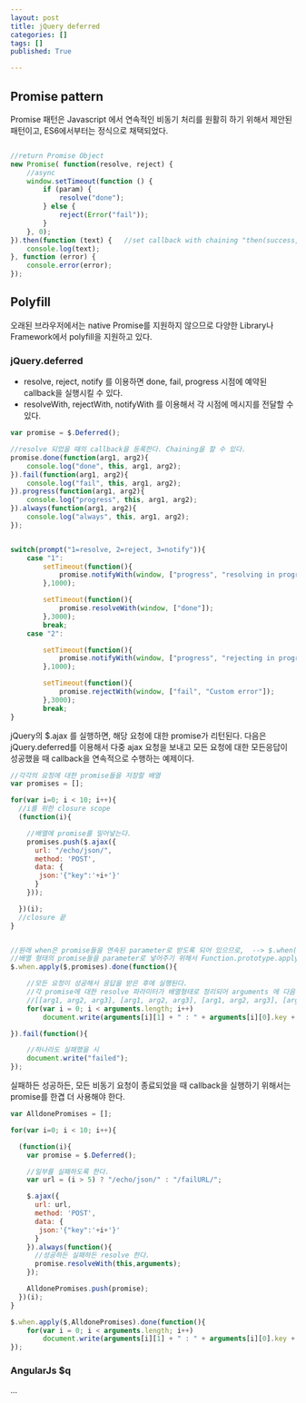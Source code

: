 ```yaml
---
layout: post
title: jQuery deferred
categories: []
tags: []
published: True

---
```


## Promise pattern
Promise 패턴은 Javascript 에서 연속적인 비동기 처리를 원활히 하기 위해서 제안된 패턴이고, ES6에서부터는 정식으로 채택되었다.


```js

//return Promise Object
new Promise( function(resolve, reject) {
    //async
    window.setTimeout(function () {
        if (param) {
            resolve("done");
        } else {
            reject(Error("fail"));
        }
    }, 0);
}).then(function (text) {   //set callback with chaining "then(success, error)""
    console.log(text);
}, function (error) {
    console.error(error);
});
```

## Polyfill
오래된 브라우저에서는 native Promise를 지원하지 않으므로 다양한 Library나 Framework에서 polyfill을 지원하고 있다.

### jQuery.deferred

 - resolve, reject, notify 를 이용하면 done, fail, progress 시점에 예약된 callback을 실행시킬 수 있다.
 - resolveWith, rejectWith, notifyWith 를 이용해서 각 시점에 메시지를 전달할 수 있다.


```js
var promise = $.Deferred();

//resolve 되었을 때의 callback을 등록한다. Chaining을 할 수 있다.
promise.done(function(arg1, arg2){
    console.log("done", this, arg1, arg2);
}).fail(function(arg1, arg2){
    console.log("fail", this, arg1, arg2);
}).progress(function(arg1, arg2){
    console.log("progress", this, arg1, arg2);
}).always(function(arg1, arg2){
    console.log("always", this, arg1, arg2);
});


switch(prompt("1=resolve, 2=reject, 3=notify")){
    case "1":
        setTimeout(function(){
            promise.notifyWith(window, ["progress", "resolving in progress..."]);
        },1000);

        setTimeout(function(){
            promise.resolveWith(window, ["done"]);
        },3000);
        break;
    case "2":

        setTimeout(function(){
            promise.notifyWith(window, ["progress", "rejecting in progress..."]);
        },1000);

        setTimeout(function(){
            promise.rejectWith(window, ["fail", "Custom error"]);
        },3000);
        break;
}
```

jQuery의 $.ajax 를 실행하면, 해당 요청에 대한 promise가 리턴된다.
다음은 jQuery.deferred를 이용해서 다중 ajax 요청을 보내고 모든 요청에 대한 모든응답이 성공했을 때 callback을 연속적으로 수행하는 예제이다.

```js
//각각의 요청에 대한 promise들을 저장할 배열
var promises = [];

for(var i=0; i < 10; i++){
  //i를 위한 closure scope
  (function(i){

    //배열에 promise를 밀어넣는다.
    promises.push($.ajax({
      url: "/echo/json/",
      method: 'POST',
      data: {
       json:'{"key":'+i+'}'
      }
    }));

  })(i);   
  //closure 끝
}


//원래 when은 promise들을 연속된 parameter로 받도록 되어 있으므로,  --> $.when(promise1, promise2, ...)
//배열 형태의 promise들을 parameter로 넣어주기 위해서 Function.prototype.apply를 사용한다.
$.when.apply($,promises).done(function(){

    //모든 요청이 성공해서 응답을 받은 후에 실행된다.
    //각 promise에 대한 resolve 파라미터가 배열형태로 정리되어 arguments 에 다음 형태로 들어온다.
    //[[arg1, arg2, arg3], [arg1, arg2, arg3], [arg1, arg2, arg3], [arg1, arg2, arg3]]
    for(var i = 0; i < arguments.length; i++)
		document.write(arguments[i][1] + " : " + arguments[i][0].key + "<br />");

}).fail(function(){

    //하나라도 실패했을 시
    document.write("failed");
});
```

실패하든 성공하든, 모든 비동기 요청이 종료되었을 때 callback을 실행하기 위해서는 promise를 한겹 더 사용해야 한다.

```js
var AlldonePromises = [];

for(var i=0; i < 10; i++){

  (function(i){
    var promise = $.Deferred();

    //일부를 실패하도록 한다.
    var url = (i > 5) ? "/echo/json/" : "/failURL/";

    $.ajax({
      url: url,
      method: 'POST',
      data: {
       json:'{"key":'+i+'}'
      }
    }).always(function(){
      //성공하든 실패하든 resolve 한다.
      promise.resolveWith(this,arguments);
    });

    AlldonePromises.push(promise);
  })(i);   
}

$.when.apply($,AlldonePromises).done(function(){
    for(var i = 0; i < arguments.length; i++)
		document.write(arguments[i][1] + " : " + arguments[i][0].key + "<br />");
});
```


### AngularJs $q
...
